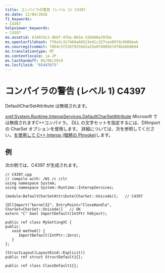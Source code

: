 ```yaml
---
title: コンパイラの警告 (レベル 1) C4397
ms.date: 11/04/2016
f1_keywords:
- C4397
helpviewer_keywords:
- C4397
ms.assetid: 6346fdc2-dbbf-4fba-803a-32b0d0a707be
ms.openlocfilehash: 7f0a3c31f460a66523ed1c327cee097dc890bbeb
ms.sourcegitcommit: 7d64c5f226f925642a25e07498567df8bebb00d4
ms.translationtype: MT
ms.contentlocale: ja-JP
ms.lasthandoff: 05/08/2019
ms.locfileid: "65447675"
---
```

# <a name="compiler-warning-level-1-c4397"></a>コンパイラの警告 (レベル 1) C4397

DefaultCharSetAttribute は無視されます。

<xref:System.Runtime.InteropServices.DefaultCharSetAttribute> Microsoft では無視されますC++コンパイラ。 DLL の文字セットを指定するには、DllImport の CharSet オプションを使用します。 詳細については、次を参照してください。[を使用して C++ Interop (暗黙の PInvoke)](../../dotnet/using-cpp-interop-implicit-pinvoke.md)します。

## <a name="example"></a>例

次の例では、C4397 が生成されます。

```
// C4397.cpp
// compile with: /W1 /c /clr
using namespace System;
using namespace System::Runtime::InteropServices;

[module:DefaultCharSetAttribute(CharSet::Unicode)];   // C4397

[DllImport("kernel32", EntryPoint="CloseHandle", CharSet=CharSet::Unicode)]   // OK
extern "C" bool ImportDefault(IntPtr hObject);

public ref class MySettingVC {
public:
   void method() {
      ImportDefault(IntPtr::Zero);
   }
};

[StructLayout(LayoutKind::Explicit)]
public ref struct StructDefault1{};

public ref class ClassDefault1{};
```